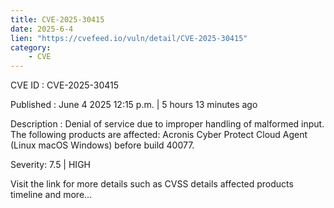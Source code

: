 ```yaml
---
title: CVE-2025-30415
date: 2025-6-4
lien: "https://cvefeed.io/vuln/detail/CVE-2025-30415"
category:
    - CVE
---
```


CVE ID : CVE-2025-30415

Published :  June 4
2025
12:15 p.m. | 5 hours
13 minutes ago

Description : Denial of service due to improper handling of malformed input. The following products are affected: Acronis Cyber Protect Cloud Agent (Linux
macOS
Windows) before build 40077.

Severity: 7.5 | HIGH

Visit the link for more details
such as CVSS details
affected products
timeline
and more...

